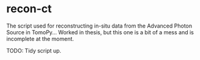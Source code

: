 # recon-ct
The script used for reconstructing in-situ data from the Advanced Photon Source in TomoPy... Worked in thesis, but this one is a bit of a mess and is incomplete at the moment.

TODO: Tidy script up.
